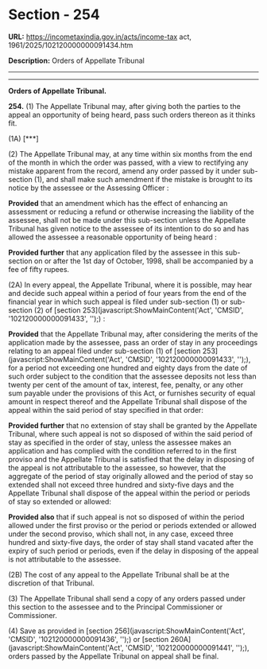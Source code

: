 # Section - 254

**URL:** https://incometaxindia.gov.in/acts/income-tax act, 1961/2025/102120000000091434.htm

**Description:** Orders of Appellate Tribunal

---

****

**Orders of Appellate Tribunal.**

**254.** (1) The Appellate Tribunal may, after giving both the parties to the appeal an opportunity of being heard, pass such orders thereon as it thinks fit.

(1A) [***]

(2) The Appellate Tribunal may, at any time within six months from the end of the month in which the order was passed, with a view to rectifying any mistake apparent from the record, amend any order passed by it under sub-section (1), and shall make such amendment if the mistake is brought to its notice by the assessee or the Assessing Officer :

**Provided** that an amendment which has the effect of enhancing an assessment or reducing a refund or otherwise increasing the liability of the assessee, shall not be made under this sub-section unless the Appellate Tribunal has given notice to the assessee of its intention to do so and has allowed the assessee a reasonable opportunity of being heard :

**Provided further** that any application filed by the assessee in this sub-section on or after the 1st day of October, 1998, shall be accompanied by a fee of fifty rupees.

(2A) In every appeal, the Appellate Tribunal, where it is possible, may hear and decide such appeal within a period of four years from the end of the financial year in which such appeal is filed under sub-section (1) or sub-section (2) of [section 253](javascript:ShowMainContent\('Act', 'CMSID', '102120000000091433', ''\);) :

**Provided** that the Appellate Tribunal may, after considering the merits of the application made by the assessee, pass an order of stay in any proceedings relating to an appeal filed under sub-section (1) of [section 253](javascript:ShowMainContent\('Act', 'CMSID', '102120000000091433', ''\);), for a period not exceeding one hundred and eighty days from the date of such order subject to the condition that the assessee deposits not less than twenty per cent of the amount of tax, interest, fee, penalty, or any other sum payable under the provisions of this Act, or furnishes security of equal amount in respect thereof and the Appellate Tribunal shall dispose of the appeal within the said period of stay specified in that order:

**Provided further** that no extension of stay shall be granted by the Appellate Tribunal, where such appeal is not so disposed of within the said period of stay as specified in the order of stay, unless the assessee makes an application and has complied with the condition referred to in the first proviso and the Appellate Tribunal is satisfied that the delay in disposing of the appeal is not attributable to the assessee, so however, that the aggregate of the period of stay originally allowed and the period of stay so extended shall not exceed three hundred and sixty-five days and the Appellate Tribunal shall dispose of the appeal within the period or periods of stay so extended or allowed:

**Provided also** that if such appeal is not so disposed of within the period allowed under the first proviso or the period or periods extended or allowed under the second proviso, which shall not, in any case, exceed three hundred and sixty-five days, the order of stay shall stand vacated after the expiry of such period or periods, even if the delay in disposing of the appeal is not attributable to the assessee.

(2B) The cost of any appeal to the Appellate Tribunal shall be at the discretion of that Tribunal.

(3) The Appellate Tribunal shall send a copy of any orders passed under this section to the assessee and to the Principal Commissioner or Commissioner.

(4) Save as provided in [section 256](javascript:ShowMainContent\('Act', 'CMSID', '102120000000091436', ''\);) or [section 260A](javascript:ShowMainContent\('Act', 'CMSID', '102120000000091441', ''\);), orders passed by the Appellate Tribunal on appeal shall be final.